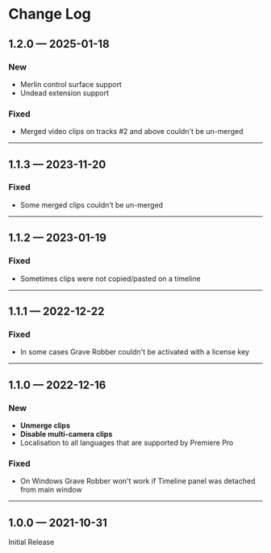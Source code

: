 # Change Log

## 1.2.0 — 2025-01-18

### **New**

* Merlin control surface support
* Undead extension support

### Fixed

* Merged video clips on tracks #2 and above couldn't be un-merged

***

## 1.1.3 — 2023-11-20

### **Fixed**

* Some merged clips couldn’t be un-merged

***

## 1.1.2 — 2023-01-19

### **Fixed**

* Sometimes clips were not copied/pasted on a timeline

***

## 1.1.1 — 2022-12-22

### **Fixed**

* In some cases Grave Robber couldn't be activated with a license key

***

## 1.1.0 — 2022-12-16

### New

* **Unmerge clips**
* **Disable multi-camera clips**
* Localisation to all languages that are supported by Premiere Pro

### **Fixed**

* On Windows Grave Robber won't work if Timeline panel was detached from main window

***

## 1.0.0 — 2021-10-31

Initial Release
